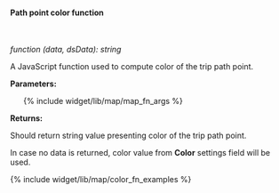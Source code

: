 #### Path point color function

<div class="divider"></div>
<br/>

*function (data, dsData): string*

A JavaScript function used to compute color of the trip path point.

**Parameters:**

<ul>
  {% include widget/lib/map/map_fn_args %}
</ul>

**Returns:**

Should return string value presenting color of the trip path point.

In case no data is returned, color value from **Color** settings field will be used.

<div class="divider"></div>

{% include widget/lib/map/color_fn_examples %}
